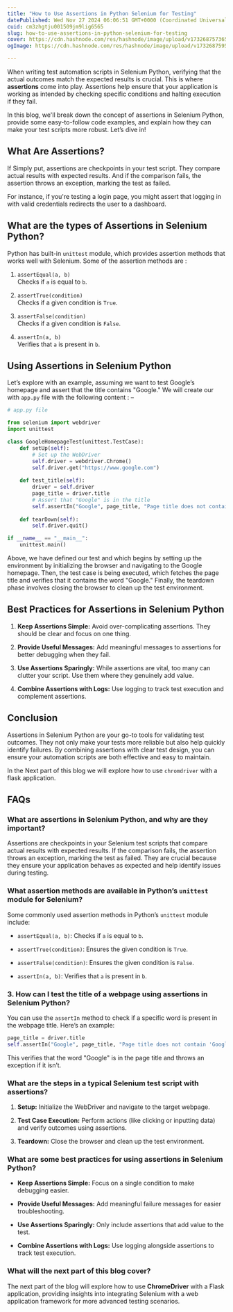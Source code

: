 ```yaml
---
title: "How to Use Assertions in Python Selenium for Testing"
datePublished: Wed Nov 27 2024 06:06:51 GMT+0000 (Coordinated Universal Time)
cuid: cm3zhgtju001509jm9lig6565
slug: how-to-use-assertions-in-python-selenium-for-testing
cover: https://cdn.hashnode.com/res/hashnode/image/upload/v1732687573651/b418b0e0-3950-44d6-8e14-a900c82ac458.png
ogImage: https://cdn.hashnode.com/res/hashnode/image/upload/v1732687595840/ebbf6bf9-fbf2-43f3-9676-f6c879a1723b.png

---
```


When writing test automation scripts in Selenium Python, verifying that the actual outcomes match the expected results is crucial. This is where **assertions** come into play. Assertions help ensure that your application is working as intended by checking specific conditions and halting execution if they fail.

In this blog, we'll break down the concept of assertions in Selenium Python, provide some easy-to-follow code examples, and explain how they can make your test scripts more robust. Let’s dive in!

## **What Are Assertions?**

If Simply put, assertions are checkpoints in your test script. They compare actual results with expected results. And if the comparison fails, the assertion throws an exception, marking the test as failed.

For instance, if you're testing a login page, you might assert that logging in with valid credentials redirects the user to a dashboard.

## **What are the types of Assertions in Selenium Python?**

Python has built-in `unittest` module, which provides assertion methods that works well with Selenium. Some of the assertion methods are :

1. `assertEqual(a, b)`  
    Checks if `a` is equal to `b`.
    
2. `assertTrue(condition)`  
    Checks if a given condition is `True`.
    
3. `assertFalse(condition)`  
    Checks if a given condition is `False`.
    
4. `assertIn(a, b)`  
    Verifies that `a` is present in `b`.
    

## **Using Assertions in Selenium Python**

Let’s explore with an example, assuming we want to test Google’s homepage and assert that the title contains "Google." We will create our with `app.py` file with the following content : –

```python
# app.py file

from selenium import webdriver
import unittest

class GoogleHomepageTest(unittest.TestCase):
    def setUp(self):
        # Set up the WebDriver
        self.driver = webdriver.Chrome()
        self.driver.get("https://www.google.com")
    
    def test_title(self):
        driver = self.driver
        page_title = driver.title
        # Assert that "Google" is in the title
        self.assertIn("Google", page_title, "Page title does not contain 'Google'")
    
    def tearDown(self):
        self.driver.quit()

if __name__ == "__main__":
    unittest.main()
```

Above, we have defined our test and which begins by setting up the environment by initializing the browser and navigating to the Google homepage. Then, the test case is being executed, which fetches the page title and verifies that it contains the word "Google." Finally, the teardown phase involves closing the browser to clean up the test environment.

## **Best Practices for Assertions in Selenium Python**

1. **Keep Assertions Simple:** Avoid over-complicating assertions. They should be clear and focus on one thing.
    
2. **Provide Useful Messages:** Add meaningful messages to assertions for better debugging when they fail.
    
3. **Use Assertions Sparingly:** While assertions are vital, too many can clutter your script. Use them where they genuinely add value.
    
4. **Combine Assertions with Logs:** Use logging to track test execution and complement assertions.
    

## Conclusion

Assertions in Selenium Python are your go-to tools for validating test outcomes. They not only make your tests more reliable but also help quickly identify failures. By combining assertions with clear test design, you can ensure your automation scripts are both effective and easy to maintain.

In the Next part of this blog we will explore how to use `chromdriver` with a flask application.

## FAQs

### **What are assertions in Selenium Python, and why are they important?**

Assertions are checkpoints in your Selenium test scripts that compare actual results with expected results. If the comparison fails, the assertion throws an exception, marking the test as failed. They are crucial because they ensure your application behaves as expected and help identify issues during testing.

### **What assertion methods are available in Python’s** `unittest` module for Selenium?

Some commonly used assertion methods in Python’s `unittest` module include:

* `assertEqual(a, b)`: Checks if `a` is equal to `b`.
    
* `assertTrue(condition)`: Ensures the given condition is `True`.
    
* `assertFalse(condition)`: Ensures the given condition is `False`.
    
* `assertIn(a, b)`: Verifies that `a` is present in `b`.
    

### 3\. **How can I test the title of a webpage using assertions in Selenium Python?**

You can use the `assertIn` method to check if a specific word is present in the webpage title. Here’s an example:

```python
page_title = driver.title
self.assertIn("Google", page_title, "Page title does not contain 'Google'")
```

This verifies that the word "Google" is in the page title and throws an exception if it isn’t.

### **What are the steps in a typical Selenium test script with assertions?**

1. **Setup:** Initialize the WebDriver and navigate to the target webpage.
    
2. **Test Case Execution:** Perform actions (like clicking or inputting data) and verify outcomes using assertions.
    
3. **Teardown:** Close the browser and clean up the test environment.
    

### **What are some best practices for using assertions in Selenium Python?**

* **Keep Assertions Simple:** Focus on a single condition to make debugging easier.
    
* **Provide Useful Messages:** Add meaningful failure messages for easier troubleshooting.
    
* **Use Assertions Sparingly:** Only include assertions that add value to the test.
    
* **Combine Assertions with Logs:** Use logging alongside assertions to track test execution.
    

### **What will the next part of this blog cover?**

The next part of the blog will explore how to use **ChromeDriver** with a Flask application, providing insights into integrating Selenium with a web application framework for more advanced testing scenarios.
